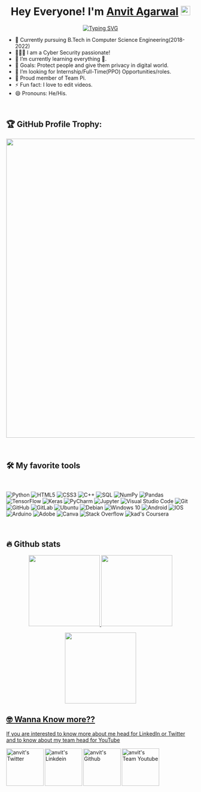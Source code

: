 <div align=center>

# <B>Hey Everyone! I'm [Anvit Agarwal](https://github.com/anvit1618)</B> <img src="https://github.com/himanshusharma89/himanshusharma89/blob/master/Hi.gif" width="25px">

[![Typing SVG](https://readme-typing-svg.herokuapp.com?font=Fira+Code&color=%2329DFAD&duration=4000&center=true&lines=Student;Developer;Video+Editor;Computer+Sassy;Cyber+Security+Passionate)](https://git.io/typing-svg)
</div>

- 👷 Currently pursuing B.Tech in Computer Science Engineering(2018-2022)
- 👨🏻‍💻 I am a Cyber Security passionate!
- 🌱 I’m currently learning everything 😬.
- 🥅 Goals: Protect people and give them privacy in digital world.
- 💼 I’m looking for Internship/Full-Time(PPO) Opportunities/roles.
- 🧠 Proud member of Team Pi.
- ⚡ Fun fact: I love to edit videos.
- 😄 Pronouns: He/His.
<br />

## 🏆 GitHub Profile Trophy:

<p align="center">
<a href="https://github.com/ryo-ma/github-profile-trophy">
  <img width=800 src="https://github-profile-trophy.vercel.app/?username=anvit1618&column=8&theme=onedark&no-frame=true&no-bg=true"/>
</a>
</p>
<br>

## 🛠️ My favorite tools
<br>
<p>
    <img alt="Python" src="https://img.shields.io/badge/python-%2314354C.svg?&style=for-the-badge&logo=python&logoColor=white"/>
    <img alt="HTML5" src="https://img.shields.io/badge/html5-%23E34F26.svg?&style=for-the-badge&logo=html5&logoColor=white"/>
    <img alt="CSS3" src="https://img.shields.io/badge/css3-%231572B6.svg?&style=for-the-badge&logo=css3&logoColor=white"/>
    <img alt="C++" src="https://img.shields.io/badge/c++-%2300599C.svg?&style=for-the-badge&logo=c%2B%2B&ogoColor=white"/>
    <img alt="SQL" src="https://custom-icon-badges.herokuapp.com/badge/SQL-025E8C.svg?style=for-the-badge&logo=database&logoColor=white"></a>
    <img alt="NumPy" src="https://img.shields.io/badge/Numpy-013243.svg?style=for-the-badge&logo=numpy&logoColor=white"></a>
    <img alt="Pandas" src="https://img.shields.io/badge/Pandas-150458.svg?style=for-the-badge&logo=pandas&logoColor=white"></a>
    <img alt="TensorFlow" src="https://img.shields.io/badge/TensorFlow-FF6F00.svg?style=for-the-badge&logo=TensorFlow&logoColor=white"></a>
    <img alt="Keras" src="https://img.shields.io/badge/Keras-D00000.svg?style=for-the-badge&logo=Keras&logoColor=white"></a>
    <img alt="PyCharm" src="https://img.shields.io/badge/PyCharm-000000.svg?&style=for-the-badge&logo=PyCharm&logoColor=white"/>
    <img alt="Jupyter" src="https://img.shields.io/badge/Jupyter-F37626.svg?style=for-the-badge&logo=Jupyter&logoColor=white"></a>
    <img alt="Visual Studio Code" src="https://img.shields.io/badge/VisualStudioCode-0078d7.svg?&style=for-the-badge&logo=visual-studio-code&logoColor=white"/>
    <img alt="Git" src="https://img.shields.io/badge/git-%23F05033.svg?&style=for-the-badge&logo=git&logoColor=white"/> 
    <img alt="GitHub" src="https://img.shields.io/badge/github-%23121011.svg?&style=for-the-badge&logo=github&logoColor=white"/> 
    <img alt="GitLab" src="https://img.shields.io/badge/gitlab-%23181717.svg?&style=for-the-badge&logo=gitlab&logoColor=white"/>
    <img alt="Ubuntu" src="https://img.shields.io/badge/Ubuntu-E95420?style=for-the-badge&logo=ubuntu&logoColor=white" /> 
    <img alt="Debian" src="https://img.shields.io/badge/Debian-D70A53?style=for-the-badge&logo=debian&logoColor=white" /> 
    <img alt="Windows 10" src="https://img.shields.io/badge/Windows-0078D6?style=for-the-badge&logo=windows&logoColor=white" /> 
    <img alt="Android" src="https://img.shields.io/badge/Android-3DDC84?style=for-the-badge&logo=android&logoColor=white" /> 
    <img alt="IOS" src="https://img.shields.io/badge/iOS-000000?style=for-the-badge&logo=ios&logoColor=white">
    <img alt="Arduino" src="https://img.shields.io/badge/-Arduino-00979D?style=for-the-badge&logo=Arduino&logoColor=white"/>
    <img alt="Adobe" src="https://img.shields.io/badge/adobe-%23FF0000.svg?&style=for-the-badge&logo=adobe&logoColor=white"/> 
    <img alt="Canva" src="https://img.shields.io/badge/Canva-%2300C4CC.svg?&style=for-the-badge&logo=Canva&logoColor=white"/> 
   <img alt="Stack Overflow" src="https://img.shields.io/badge/-Stack%20Overflow-FE7A16?style=for-the-badge&logo=stack-overflow&logoColor=white"></a>
   <img alt="kad's Coursera" src="https://img.shields.io/badge/Coursera-0056D2?style=for-the-badge&logo=Coursera&logoColor=white" />

</p>
<br>

## 🔥 Github stats
<p align="center">
  <a href="https://github.com/anvit1618"><span>
    <img height="190em" src="https://github-readme-streak-stats.herokuapp.com/?user=anvit1618&theme=nightowl&hide_border=true"/>
    <img height="190em" src="https://github-readme-stats-eight-theta.vercel.app/api/top-langs/?username=anvit1618&hide=html,css,javascript,scss&layout=compact&langs_count=8&theme=nightowl&hide_border=true"/>
    </span></a>
 </p>
<p align="center">
  <a href="https://github.com/anvit1618"><span>
    <img height="190em" src="https://github-readme-stats.vercel.app/api?username=anvit1618&count_private=true&show_icons=true&theme=nightowl&&include_all_commits=true&hide_border=true" />
</p>
   
## 🤓 Wanna Know more??

If you are interested to know more about me head for LinkedIn or Twitter and to know about my team head for YouTube
<br>

<p>
    <a href="https://twitter.com/anvit_agarwal">
        <img align="left" alt="anvit's Twitter" width="100px" src="https://img.shields.io/badge/Twitter-1DA1F2?style=for-the-badge&logo=Twitter&logoColor=white" />
    </a>
    <a href="https://www.linkedin.com/in/anvit-agarwal-66b4a11b6/">
        <img align="left" alt="anvit's Linkdein" width="100px" src="https://img.shields.io/badge/Linkedin-0A66C2?style=for-the-badge&logo=Linkedin&logoColor=white" />
    </a>
    <a href="https://github.com/anvit1618">
        <img align="left" alt="anvit's Github" width="100px" src="https://img.shields.io/badge/Github-181717?style=for-the-badge&logo=Github&logoColor=white" />
    </a>
    <a href="https://www.youtube.com/channel/UCJ3giAOL-ycnqLDCA96AJag">
        <img align="left" alt="anvit's Team Youtube" width="100px" src="https://img.shields.io/badge/YouTube-FF0000?style=for-the-badge&logo=YouTube&logoColor=white" />
    </a>
</p>
